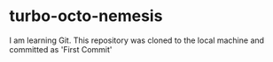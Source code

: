 turbo-octo-nemesis
==================

I am learning Git. This repository was cloned to the local machine and committed as 'First Commit'
